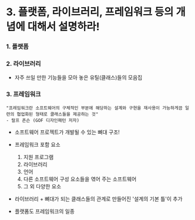 # 3. 플랫폼, 라이브러리, 프레임워크 등의 개념에 대해서 설명하라!



### 1. 플랫폼

### 2. 라이브러리

- 자주 쓰일 만한 기능들을 모아 놓은 유틸(클래스)들의 모음집 

### 3. 프레임워크

<pre><code>"프레임워크란 소프트웨어의 구체적인 부분에 해당하는 설계와 구현을 재사용이 가능하게끔 일련의 협업화된 형태로 클래스들을 제공하는 것" 
- 랄프 존슨 (GOF 디자인패턴 저자)
</code></pre>

- 소프트웨어 프로젝트가 개발될 수 있는 뼈대 구조!
- 프레임워크 포함 요소

  1. 지원 프로그램
  2. 라이브러리
  3. 언어
  4. 다른 소프트웨어 구성 요소들을 엮어 주는 소프트웨어
  5. 그 외 다양한 요소
- 라이브러리 + 뼈대가 되는 클래스들의 관계로 만들어진 '설계의 기본 틀'이 추가

- 플랫폼도 프레임워크의 일종
